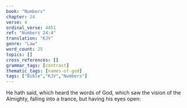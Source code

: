 ```yaml
---
book: "Numbers"
chapter: 24
verse: 4
ordinal_verse: 4451
ref: "Numbers 24:4"
translation: "KJV"
genre: "Law"
word_count: 25
topics: []
cross_references: []
grammar_tags: [contrast]
thematic_tags: [names-of-god]
tags: ["Bible","KJV","Numbers"]
---
```

He hath said, which heard the words of God, which saw the vision of the Almighty, falling into a trance, but having his eyes open:
